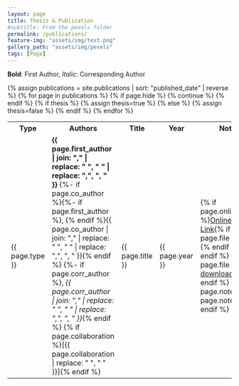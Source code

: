 ```yaml
---
layout: page
title: Thesis & Publication
#subtitle: From the pexels folder
permalink: /publications/
feature-img: "assets/img/test.png"
gallery_path: "assets/img/pexels"
tags: [Page]
---
```


<!-- {{site.publications}} -->

**Bold**: First Author, *Italic*: Corresponding Author

<table>
<tr>
    <th>Type</th>
    <th>Authors</th>
    <th>Title</th>
    <th>Year</th>
    <th>Note</th>
</tr>
{% assign publications = site.publications | sort: "published_date" | reverse %}
{% for page in publications %}
{% if page.hide %} {% continue %} {% endif %}
{% if thesis %} {% assign thesis=true %} {% else %} {% assign thesis=false %} {% endif %}
<tr>
<td>{{ page.type }}</td>
<td><b>{{ page.first_author | join: "," | replace: " ", "&nbsp;" | replace: ",", ", " }}</b>
        {%- if page.co_author %}{%- if page.first_author %}, {% endif %}{{ page.co_author | join: "," | replace: " ", "&nbsp;" | replace: ",", ", " }}{% endif %}
        {%- if page.corr_author %}, <i> {{ page.corr_author | join: "," | replace: " ", "&nbsp;" | replace: ",", ", " }}</i>{% endif %}
        {% if page.collaboration %}[{{ page.collaboration | replace: " ", "&nbsp;" }}]{% endif %}
</td>
<td>{{ page.title }}</td>
<td>{{ page.year }}</td>
<td>{% if page.online_link %}<a href="{{page.online_link}}" target="_blank">Online Link</a>{% if page.file %},<br>{% endif %}{% endif %}
    {% if page.file %}<a href="{{page.file}}" download>File download</a>{% endif %}
    {% if page.note %}{{ page.note }}{% endif %}
</td>
</tr>
{% endfor %}
</table>
